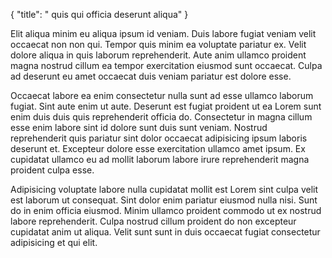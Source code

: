 {
  "title": " quis qui officia deserunt aliqua"
}

Elit aliqua minim eu aliqua ipsum id veniam. Duis labore fugiat veniam velit occaecat non non qui. Tempor quis minim ea voluptate pariatur ex. Velit dolore aliqua in quis laborum reprehenderit. Aute anim ullamco proident magna nostrud cillum ea tempor exercitation eiusmod sunt occaecat. Culpa ad deserunt eu amet occaecat duis veniam pariatur est dolore esse.

Occaecat labore ea enim consectetur nulla sunt ad esse ullamco laborum fugiat. Sint aute enim ut aute. Deserunt est fugiat proident ut ea Lorem sunt enim duis duis quis reprehenderit officia do. Consectetur in magna cillum esse enim labore sint id dolore sunt duis sunt veniam. Nostrud reprehenderit quis pariatur sint dolor occaecat adipisicing ipsum laboris deserunt et. Excepteur dolore esse exercitation ullamco amet ipsum. Ex cupidatat ullamco eu ad mollit laborum labore irure reprehenderit magna proident culpa esse.

Adipisicing voluptate labore nulla cupidatat mollit est Lorem sint culpa velit est laborum ut consequat. Sint dolor enim pariatur eiusmod nulla nisi. Sunt do in enim officia eiusmod. Minim ullamco proident commodo ut ex nostrud labore reprehenderit. Culpa nostrud cillum proident do non excepteur cupidatat anim ut aliqua. Velit sunt sunt in duis occaecat fugiat consectetur adipisicing et qui elit.